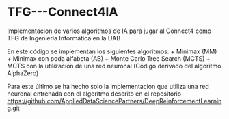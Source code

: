 # TFG---Connect4IA
Implementacion de varios algoritmos de IA para jugar al Connect4 como TFG de Ingeniería Informática en la UAB

En este código se implementan los siguientes algoritmos:
      + Minimax (MM)
      + Minimax con poda alfabeta (AB)
      + Monte Carlo Tree Search (MCTS)
      + MCTS con la utilización de una red neuronal (Código derivado del algoritmo AlphaZero)
      
Para este último se ha hecho solo la implementacion que utiliza una red neuronal entrenada con el algoritmo descrito en el repositorio https://github.com/AppliedDataSciencePartners/DeepReinforcementLearning.git
